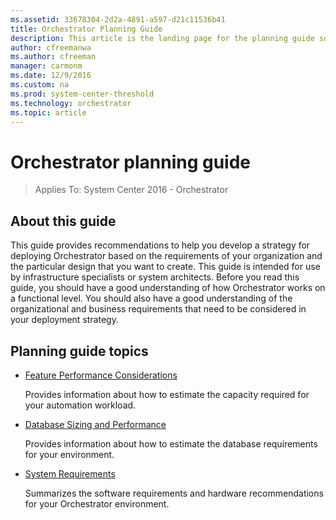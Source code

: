 ```yaml
---
ms.assetid: 33678304-2d2a-4891-a597-d21c11536b41
title: Orchestrator Planning Guide
description: This article is the landing page for the planning guide supporting System Center 2016 - Orchestrator.
author: cfreemanwa
ms.author: cfreeman
manager: carmonm
ms.date: 12/9/2016
ms.custom: na
ms.prod: system-center-threshold
ms.technology: orchestrator
ms.topic: article
---
```


# Orchestrator planning guide

>Applies To: System Center 2016 - Orchestrator

## About this guide

This guide provides recommendations to help you develop a strategy for deploying Orchestrator based on the requirements of your organization and the particular design that you want to create.  This guide is intended for use by infrastructure specialists or system architects.  Before you read this guide, you should have a good understanding of how Orchestrator works on a functional level. You should also have a good understanding of the organizational and business requirements that need to be considered in your deployment strategy.

## Planning guide topics

- [Feature Performance Considerations](../../orchestrator/feature-performance-considerations.md)

    Provides information about how to estimate the capacity required for your automation workload.

- [Database Sizing and Performance](../../orchestrator/database-sizing-and-performance.md)

    Provides information about how to estimate the database requirements for your environment.

- [System Requirements](../../scom/plan-system-requirements.md)

    Summarizes the software requirements and hardware recommendations for your Orchestrator environment.
